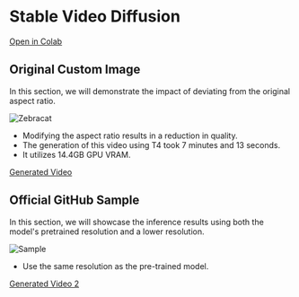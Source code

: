 # Stable Video Diffusion

[Open in Colab](https://colab.research.google.com/drive/1QkFirU3fZY1TiIuQJa43W4XouLmZpSMn?usp=sharing)

## Original Custom Image
In this section, we will demonstrate the impact of deviating from the original aspect ratio.

![Zebracat](https://github.com/MahdiMohseni0033/SVD/assets/108568972/0d8b4dba-6182-43fc-8a10-7a73f02c6c93.png)

- Modifying the aspect ratio results in a reduction in quality.
- The generation of this video using T4 took 7 minutes and 13 seconds.
- It utilizes 14.4GB GPU VRAM.

[Generated Video](https://github.com/MahdiMohseni0033/SVD/assets/108568972/71ff0ac2-c89c-4841-870b-ed0069252d21)

## Official GitHub Sample
In this section, we will showcase the inference results using both the model's pretrained resolution and a lower resolution.

![Sample](https://github.com/MahdiMohseni0033/SVD/assets/108568972/63bee2d0-1965-45fb-90f7-b3964fc178cd)

- Use the same resolution as the pre-trained model.


[Generated Video 2](https://github.com/MahdiMohseni0033/SVD/assets/108568972/81c0375d-6910-40a5-81b7-0f68269b71b9)

